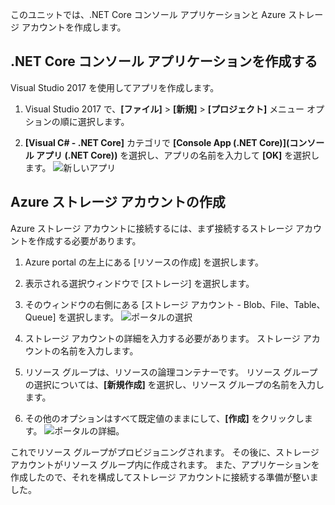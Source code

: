 このユニットでは、.NET Core コンソール アプリケーションと Azure ストレージ アカウントを作成します。

## <a name="create-a-net-core-console-application"></a>.NET Core コンソール アプリケーションを作成する

Visual Studio 2017 を使用してアプリを作成します。

1. Visual Studio 2017 で、**[ファイル]** > **[新規]** > **[プロジェクト]** メニュー オプションの順に選択します。

1. **[Visual C# - .NET Core]** カテゴリで **[Console App (.NET Core)]\(コンソール アプリ (.NET Core)\)** を選択し、アプリの名前を入力して **[OK]** を選択します。
  ![新しいアプリ](..\media-draft\3-new-console-app.png)

## <a name="create-an-azure-storage-account"></a>Azure ストレージ アカウントの作成

Azure ストレージ アカウントに接続するには、まず接続するストレージ アカウントを作成する必要があります。

1. Azure portal の左上にある [リソースの作成] を選択します。

1. 表示される選択ウィンドウで [ストレージ] を選択します。

1. そのウィンドウの右側にある [ストレージ アカウント - Blob、File、Table、Queue] を選択します。
  ![ポータルの選択](..\media-draft\3-portal-storage-select.png)

1. ストレージ アカウントの詳細を入力する必要があります。 ストレージ アカウントの名前を入力します。

1. リソース グループは、リソースの論理コンテナーです。 リソース グループの選択については、**[新規作成]** を選択し、リソース グループの名前を入力します。

1. その他のオプションはすべて既定値のままにして、**[作成]** をクリックします。
  ![ポータルの詳細](..\media-draft\3-portal-storage-details.png)。

これでリソース グループがプロビジョニングされます。 その後に、ストレージ アカウントがリソース グループ内に作成されます。
また、アプリケーションを作成したので、それを構成してストレージ アカウントに接続する準備が整いました。
